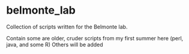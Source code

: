 # belmonte_lab

Collection of scripts written for the Belmonte lab.

Contain some are older, cruder scripts from my first summer here (perl, java, and some R)
Others will be added
